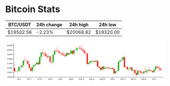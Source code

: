 # Bitcoin Stats

BTC/USDT|24h change|24h high|24h low|
|---|---|---|---|
|$19502.56|-2.23%|$20068.82|$19320.00|

<img src="./chart.svg">
